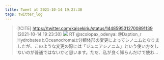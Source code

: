 ```yaml
---
title: Tweet at 2021-10-14 19:23:30
tags: twitter_log
---
```


> [!CITE] https://twitter.com/kaisekiriu/status/1448595312700891139 (2021-10-14 19:23:30)
> ![](https://twitter.com/kaisekiriu/status/1448595312700891139)
> RT @scolopax_odenya: @Daption_r HydrobatesとOceanodromaは分類体形の変更によってシノニムとなりましたが、このような変更の際には「ジュニアシノニム」という使い方をしないのが普通ではないかと思います。ただ、私が良く知らんだけで使わ…
